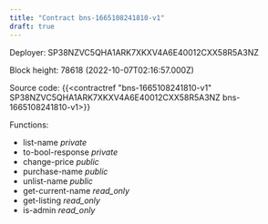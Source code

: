 ```yaml
---
title: "Contract bns-1665108241810-v1"
draft: true
---
```

Deployer: SP38NZVC5QHA1ARK7XKXV4A6E40012CXX58R5A3NZ


 



Block height: 78618 (2022-10-07T02:16:57.000Z)

Source code: {{<contractref "bns-1665108241810-v1" SP38NZVC5QHA1ARK7XKXV4A6E40012CXX58R5A3NZ bns-1665108241810-v1>}}

Functions:

* list-name _private_
* to-bool-response _private_
* change-price _public_
* purchase-name _public_
* unlist-name _public_
* get-current-name _read_only_
* get-listing _read_only_
* is-admin _read_only_
